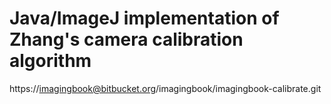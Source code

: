 # Java/ImageJ implementation of Zhang's camera calibration algorithm #
https://imagingbook@bitbucket.org/imagingbook/imagingbook-calibrate.git